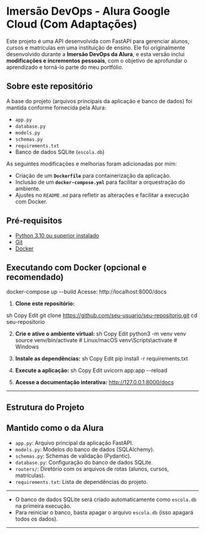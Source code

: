 # Imersão DevOps - Alura Google Cloud (Com Adaptações)

Este projeto é uma API desenvolvida com FastAPI para gerenciar alunos, cursos e matrículas em uma instituição de ensino. Ele foi originalmente desenvolvido durante a **Imersão DevOps da Alura**, e esta versão inclui **modificações e incrementos pessoais**, com o objetivo de aprofundar o aprendizado e torná-lo parte do meu portfólio.

##  Sobre este repositório

A base do projeto (arquivos principais da aplicação e banco de dados) foi mantida conforme fornecida pela Alura:

- `app.py`
- `database.py`
- `models.py`
- `schemas.py`
- `requirements.txt`
- Banco de dados SQLite (`escola.db`)

As seguintes modificações e melhorias foram adicionadas por mim:

- Criação de um **`Dockerfile`** para containerização da aplicação.
- Inclusão de um **`docker-compose.yml`** para facilitar a orquestração do ambiente.
- Ajustes no `README.md` para refletir as alterações e facilitar a execução com Docker.

## Pré-requisitos

- [Python 3.10 ou superior instalado](https://www.python.org/downloads/)
- [Git](https://git-scm.com/downloads)
- [Docker](https://www.docker.com/get-started/)

##  Executando com Docker (opcional e recomendado)

docker-compose up --build
Acesse: http://localhost:8000/docs


1. **Clone este repositório:**

sh
Copy
Edit
git clone https://github.com/seu-usuario/seu-repositorio.git
cd seu-repositorio

2. **Crie e ative o ambiente virtual:**
sh
Copy
Edit
python3 -m venv venv
source venv/bin/activate  # Linux/macOS
venv\Scripts\activate     # Windows

3. **Instale as dependências:**
sh
Copy
Edit
pip install -r requirements.txt

4. **Execute a aplicação:**
sh
Copy
Edit
uvicorn app:app --reload
5. **Acesse a documentação interativa:**
http://127.0.0.1:8000/docs

---

## Estrutura do Projeto
## Mantido como o da **Alura**
- `app.py`: Arquivo principal da aplicação FastAPI.
- `models.py`: Modelos do banco de dados (SQLAlchemy).
- `schemas.py`: Schemas de validação (Pydantic).
- `database.py`: Configuração do banco de dados SQLite.
- `routers/`: Diretório com os arquivos de rotas (alunos, cursos, matrículas).
- `requirements.txt`: Lista de dependências do projeto.

---

- O banco de dados SQLite será criado automaticamente como `escola.db` na primeira execução.
- Para reiniciar o banco, basta apagar o arquivo `escola.db` (isso apagará todos os dados).

---
